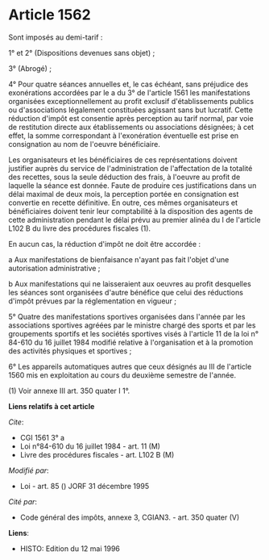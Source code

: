 # Article 1562

Sont imposés au demi-tarif :

1° et 2° (Dispositions devenues sans objet) ;

3° (Abrogé) ;

4° Pour quatre séances annuelles et, le cas échéant, sans préjudice des exonérations accordées par le a du 3° de l'article
1561 les manifestations organisées exceptionnellement au profit exclusif d'établissements publics ou d'associations
légalement constituées agissant sans but lucratif. Cette réduction d'impôt est consentie après perception au tarif normal,
par voie de restitution directe aux établissements ou associations désignées; à cet effet, la somme correspondant à
l'exonération éventuelle est prise en consignation au nom de l'oeuvre bénéficiaire.

Les organisateurs et les bénéficiaires de ces représentations doivent justifier auprès du service de l'administration de
l'affectation de la totalité des recettes, sous la seule déduction des frais, à l'oeuvre au profit de laquelle la séance est
donnée. Faute de produire ces justifications dans un délai maximal de deux mois, la perception portée en consignation est
convertie en recette définitive. En outre, ces mêmes organisateurs et bénéficiaires doivent tenir leur comptabilité à la
disposition des agents de cette administration pendant le délai prévu au premier alinéa du I de l'article L102 B du livre des
procédures fiscales (1).

En aucun cas, la réduction d'impôt ne doit être accordée :

a Aux manifestations de bienfaisance n'ayant pas fait l'objet d'une autorisation administrative ; 

b Aux manifestations qui ne laisseraient aux oeuvres au profit desquelles les séances sont organisées d'autre bénéfice que
celui des réductions d'impôt prévues par la réglementation en vigueur ; 

5° Quatre des manifestations sportives organisées dans l'année par les associations sportives agréées par le ministre chargé
des sports et par les groupements sportifs et les sociétés sportives visés à l'article 11 de la loi n° 84-610 du 16 juillet
1984 modifié relative à l'organisation et à la promotion des activités physiques et sportives ; 

6° Les appareils automatiques autres que ceux désignés au III de l'article 1560 mis en exploitation au cours du deuxième
semestre de l'année.

(1) Voir annexe III art. 350 quater I 1°.

**Liens relatifs à cet article**

_Cite_:

  - CGI 1561 3° a
  - Loi n°84-610 du 16 juillet 1984 - art. 11 (M)
  - Livre des procédures fiscales - art. L102 B (M)

_Modifié par_:

  - Loi - art. 85 () JORF 31 décembre 1995

_Cité par_:

  - Code général des impôts, annexe 3, CGIAN3. - art. 350 quater (V)

**Liens**:

  - HISTO: Edition du 12 mai 1996
